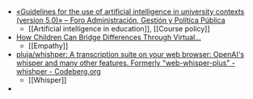 - [«Guidelines for the use of artificial intelligence in university contexts (version 5.0)» – Foro Administración, Gestión y Política Pública](https://forogpp.com/2023/08/15/guidelines-for-the-use-of-artificial-intelligence-in-university-contexts-version-5-0/)
	- [[Artificial intelligence in education]], [[Course policy]]
- [How Children Can Bridge Differences Through Virtual…](https://greatergood.berkeley.edu/article/item/how_children_can_bridge_differences_through_virtual_exchange)
	- [[Empathy]]
- [pluja/whishper: A transcription suite on your web browser: OpenAI's whisper and many other features. Formerly "web-whisper-plus" - whishper - Codeberg.org](https://codeberg.org/pluja/whishper)
	- [[Whisper]]
-